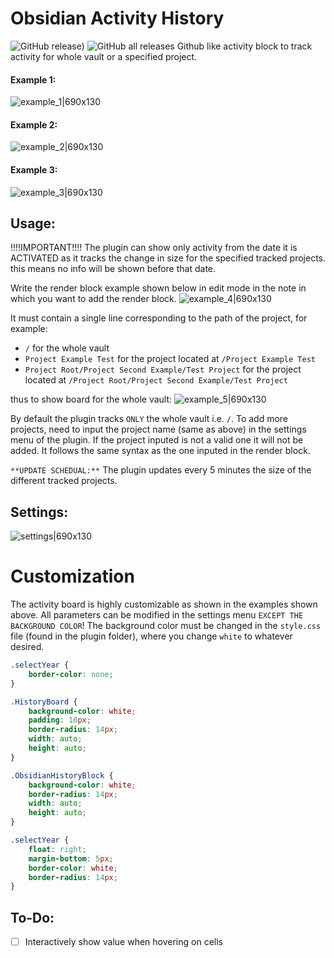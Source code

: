 # Obsidian Activity History
![GitHub release)](https://img.shields.io/github/v/release/Darakah/obsidian-activity-history)
![GitHub all releases](https://img.shields.io/github/downloads/Darakah/obsidian-activity-history/total)
Github like activity block to track activity for whole vault or a specified project.

#### Example 1:
![example_1|690x130](https://raw.githubusercontent.com/Darakah/obsidian-activity-history/main/images/example_1.png) 

#### Example 2:
![example_2|690x130](https://raw.githubusercontent.com/Darakah/obsidian-activity-history/main/images/example_2.png) 

#### Example 3:
![example_3|690x130](https://raw.githubusercontent.com/Darakah/obsidian-activity-history/main/images/example_3.png) 

## Usage:

!!!!IMPORTANT!!!!
The plugin can show only activity from the date it is ACTIVATED as it tracks the change in size for the specified tracked projects. this means no info will be shown before that date.

Write the render block example shown below in edit mode in the note in which you want to add the render block.
![example_4|690x130](https://raw.githubusercontent.com/Darakah/obsidian-activity-history/main/images/example_4.png) 

It must contain a single line corresponding to the path of the project, for example:
- `/` for the whole vault
- `Project Example Test` for the project located at `/Project Example Test` 
- `Project Root/Project Second Example/Test Project` for the project located at `/Project Root/Project Second Example/Test Project`

thus to show board for the whole vault:
![example_5|690x130](https://raw.githubusercontent.com/Darakah/obsidian-activity-history/main/images/example_5.png) 


By default the plugin tracks `ONLY` the whole vault i.e. `/`. To add more projects, need to input the project name (same as above) in the settings menu of the plugin. If the project inputed is not a valid one it will not be added. It follows the same syntax as the one inputed in the render block. 

`**UPDATE SCHEDUAL:**` The plugin updates every 5 minutes the size of the different tracked projects.

## Settings:
![settings|690x130](https://raw.githubusercontent.com/Darakah/obsidian-activity-history/main/images/settings.png) 

# Customization
The activity board is highly customizable as shown in the examples shown above. All parameters can be modified in the settings menu `EXCEPT THE BACKGROUND COLOR`! The background color must be changed in the `style.css` file (found in the plugin folder), where you change `white` to whatever desired. 

```css
.selectYear {
    border-color: none;
}

.HistoryBoard {
    background-color: white;
    padding: 10px;
    border-radius: 14px;
    width: auto;
    height: auto;
}

.ObsidianHistoryBlock {
    background-color: white;
    border-radius: 14px;
    width: auto;
    height: auto;
}

.selectYear {
    float: right;
    margin-bottom: 5px;
    border-color: white;
    border-radius: 14px;
}
```

## To-Do:
- [ ] Interactively show value when hovering on cells
